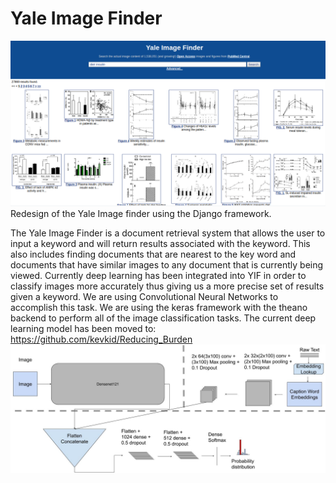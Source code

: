 # Yale Image Finder
![alt text](https://raw.githubusercontent.com/kevkid/YIF/master/YIF.png)
Redesign of the Yale Image finder using the Django framework.

The Yale Image Finder is a document retrieval system that allows the user to input a keyword and will return results associated with the keyword. This also includes finding documents that are nearest to the key word and documents that have similar images to any document that is currently being viewed. Currently deep learning has been integrated into YIF in order to classify images more accurately thus giving us a more precise set of results given a keyword. We are using Convolutional Neural Networks to accomplish this task. We are using the keras framework with the theano backend to perform all of the image classification tasks. The current deep learning model has been moved to: https://github.com/kevkid/Reducing_Burden
![alt text](https://github.com/kevkid/YIF/blob/master/Model%20Fusion%20DenseNet121%20Lite.jpg)
